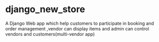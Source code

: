 # django_new_store
A Django Web app which help customers to participate in booking and order management ,vendor can display items and admin can control vendors and customers(multi-vendor app)
